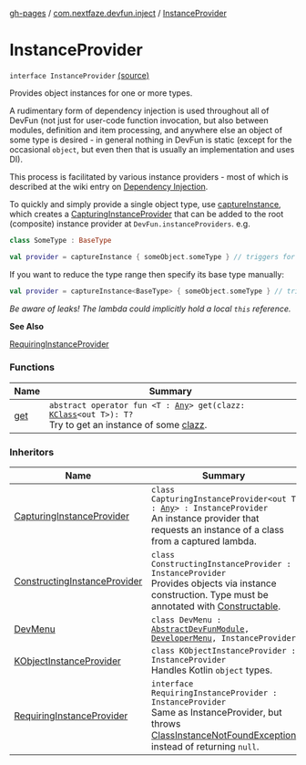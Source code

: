 [gh-pages](../../index.md) / [com.nextfaze.devfun.inject](../index.md) / [InstanceProvider](.)

# InstanceProvider

`interface InstanceProvider` [(source)](https://github.com/NextFaze/dev-fun/tree/master/devfun-annotations/src/main/java/com/nextfaze/devfun/inject/InstanceProvider.kt#L35)

Provides object instances for one or more types.

A rudimentary form of dependency injection is used throughout all of DevFun (not just for user-code function
invocation, but also between modules, definition and item processing, and anywhere else an object of some type is
desired - in general nothing in DevFun is static (except for the occasional `object`, but even then that is usually
an implementation and uses DI).

This process is facilitated by various instance providers - most of which is described at the wiki entry on
[Dependency Injection](https://nextfaze.github.io/dev-fun/wiki/-dependency%20-injection.html).

To quickly and simply provide a single object type, use [captureInstance](../capture-instance.md), which creates a
[CapturingInstanceProvider](../-capturing-instance-provider/index.md) that can be added to the root (composite) instance provider at `DevFun.instanceProviders`.
e.g.

``` kotlin
class SomeType : BaseType

val provider = captureInstance { someObject.someType } // triggers for SomeType or BaseType
```

If you want to reduce the type range then specify its base type manually:

``` kotlin
val provider = captureInstance<BaseType> { someObject.someType } // triggers only for BaseType
```

*Be aware of leaks! The lambda could implicitly hold a local `this` reference.*

**See Also**

[RequiringInstanceProvider](../-requiring-instance-provider/index.md)

### Functions

| Name | Summary |
|---|---|
| [get](get.md) | `abstract operator fun <T : `[`Any`](https://kotlinlang.org/api/latest/jvm/stdlib/kotlin/-any/index.html)`> get(clazz: `[`KClass`](https://kotlinlang.org/api/latest/jvm/stdlib/kotlin.reflect/-k-class/index.html)`<out T>): T?`<br>Try to get an instance of some [clazz](get.md#com.nextfaze.devfun.inject.InstanceProvider$get(kotlin.reflect.KClass((com.nextfaze.devfun.inject.InstanceProvider.get.T)))/clazz). |

### Inheritors

| Name | Summary |
|---|---|
| [CapturingInstanceProvider](../-capturing-instance-provider/index.md) | `class CapturingInstanceProvider<out T : `[`Any`](https://kotlinlang.org/api/latest/jvm/stdlib/kotlin/-any/index.html)`> : InstanceProvider`<br>An instance provider that requests an instance of a class from a captured lambda. |
| [ConstructingInstanceProvider](../-constructing-instance-provider/index.md) | `class ConstructingInstanceProvider : InstanceProvider`<br>Provides objects via instance construction. Type must be annotated with [Constructable](../-constructable/index.md). |
| [DevMenu](../../com.nextfaze.devfun.menu/-dev-menu/index.md) | `class DevMenu : `[`AbstractDevFunModule`](../../com.nextfaze.devfun.core/-abstract-dev-fun-module/index.md)`, `[`DeveloperMenu`](../../com.nextfaze.devfun.menu/-developer-menu/index.md)`, InstanceProvider` |
| [KObjectInstanceProvider](../-k-object-instance-provider/index.md) | `class KObjectInstanceProvider : InstanceProvider`<br>Handles Kotlin `object` types. |
| [RequiringInstanceProvider](../-requiring-instance-provider/index.md) | `interface RequiringInstanceProvider : InstanceProvider`<br>Same as InstanceProvider, but throws [ClassInstanceNotFoundException](../-class-instance-not-found-exception/index.md) instead of returning `null`. |
